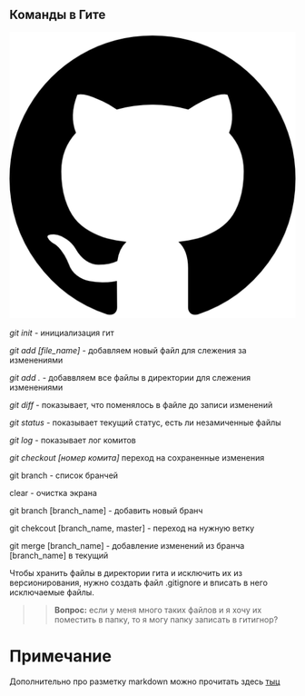 ## Команды в Гите ##
![кот!](cat.png)

*git init* - инициализация гит

*git add [file_name]* - добавляем новый файл для слежения  за изменениями

*git add .* - добаввляем все файлы в директории для слежения изменениями

*git diff* - показывает, что поменялось в файле до записи изменений

*git status* - показывает текущий статус, есть ли незамиченные файлы

*git log* - показывает лог комитов

*git checkout [номер комита]* переход на сохраненные изменения

git branch - список бранчей

clear - очистка экрана

git branch [branch_name] - добавить новый бранч

git chekcout [branch_name, master] - переход на нужную ветку

git merge [branch_name] - добавление изменений из бранча  [branch_name] в текущий

Чтобы хранить файлы в директории гита и исключить их из версионирования, нужно создать файл .gitignore и вписать в него исключаемые файлы.

>>__Вопрос:__ если у меня много таких файлов и я хочу их поместить в папку, то я могу папку записать в гитигнор?

# Примечание

Дополнительно про разметку markdown можно прочитать здесь [тыц](https://gist.github.com/Jekins/2bf2d0638163f1294637#file-markdown-docs-md "ссылка")
